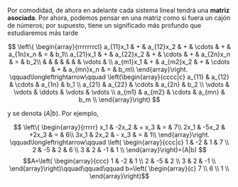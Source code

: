 Por comodidad, de ahora en adelante cada sistema lineal tendrá una **matriz asociada**. Por ahora, podemos pensar en una matriz como si fuera un cajón de números; por supuesto, tiene un significado más profundo que estudiaremos más tarde

$$
\left\{
\begin{array}{rrrrrrrcl}
a_{11}x_1 & + & a_{12}x_2 & + & \cdots & + & a_{1n}x_n & = & b_1\\
a_{21}x_1 & + & a_{22}x_2 & + & \cdots & + & a_{2n}x_n & = & b_2\\
	&  &  &  &  &  &  & \vdots & \\
a_{m1}x_1 & + & a_{m2}x_2 & + & \cdots & + & a_{mn}x_n & = & b_m\\
\end{array}\right.
\qquad\longleftrightarrow\qquad
\left(\begin{array}{cccc|c}
a_{11} & a_{12} & \cdots  & a_{1n} & b_1 \\
a_{21} & a_{22} & \cdots  & a_{2n} & b_2 \\
\vdots  & \vdots  & \ddots  & \vdots  & \vdots \\
a_{m1} & a_{m2} & \cdots  & a_{mn} & b_m \\
\end{array}\right)
$$ 

y se denota $(A|b)$. Por ejemplo,

$$
\left\{
\begin{array}{rrrrr}
	x_1 & -2x_2 & + x_3 & = & 7\\
2x_1 & -5x_2 & +2x_3 & = & 6\\
3x_1 &  2x_2 & - x_3 & = & 1\\
\end{array}\right.
\qquad\longleftrightarrow\qquad
\left(
\begin{array}{ccc|c}
1 & -2 &  1 & 7 \\
2 & -5 &  2 & 6 \\
3 &  2 & -1 & 1 \\
\end{array}\right)=(A|b)
$$
$$A=\left(
\begin{array}{ccc}
1 & -2 &  1 \\
2 & -5 &  2 \\
3 &  2 & -1 \\
\end{array}\right)\qquad\qquad\qquad
b=\left(
\begin{array}{c}
7 \\
6 \\
1 \\
\end{array}\right)$$